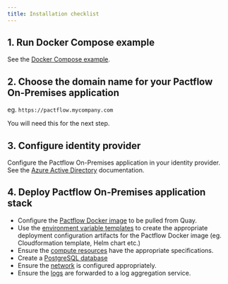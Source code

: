 ```yaml
---
title: Installation checklist
---
```


## 1. Run Docker Compose example

See the [Docker Compose example](/docs/on-premises/docker-compose-example).

## 2. Choose the domain name for your Pactflow On-Premises application

eg. `https://pactflow.mycompany.com`

You will need this for the next step.

## 3. Configure identity provider

Configure the Pactflow On-Premises application in your identity provider. See the [Azure Active Directory](/docs/on-premises/authentication/saml#configuring-azure-active-directory) documentation.

## 4. Deploy Pactflow On-Premises application stack

* Configure the [Pactflow Docker image](/docs/on-premises/docker-image-registry) to be pulled from Quay.
* Use the [environment variable templates](/docs/on-premises/environment-variables/templates) to create the appropriate deployment configuration artifacts for the Pactflow Docker image (eg. Cloudformation template, Helm chart etc.)
* Ensure the [compute resources](/docs/on-premises/system-requirements) have the appropriate specifications.
* Create a [PostgreSQL database](/docs/on-premises/database)
* Ensure the [network](/docs/on-premises/network-configuration) is configured appropriately.
* Ensure the [logs](/docs/on-premises/logging) are forwarded to a log aggregation service.
